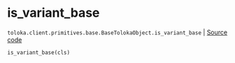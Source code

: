 # is_variant_base
`toloka.client.primitives.base.BaseTolokaObject.is_variant_base` | [Source code](https://github.com/Toloka/toloka-kit/blob/v1.1.3/src/client/primitives/base.py#L235)

```python
is_variant_base(cls)
```

